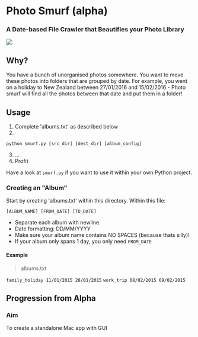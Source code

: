 # Photo Smurf (alpha)

### A Date-based File Crawler that Beautifies your Photo Library
<img src="http://vignette1.wikia.nocookie.net/smurfs/images/9/92/Handy_Comic_Book.jpg/revision/latest?cb=20120920121205">

## Why?
You have a bunch of unorganised photos somewhere. You want to move these photos into folders that are grouped by date. 
For example, you went on a holiday to New Zealand between 27/01/2016 and 15/02/2016 - Photo smurf will find all the photos between that date and put them in a folder!

## Usage

1. Complete 'albums.txt' as described below
2. 

  ```
  python smurf.py [src_dir] [dest_dir] [album_config]
  ```
3. ...
4. Profit

Have a look at `smurf.py` if you want to use it within your own Python project.

### Creating an "Album"

Start by creating 'albums.txt' within this directory. Within this file:

`[ALBUM_NAME] [FROM_DATE] [TO_DATE]`

- Separate each album with newline.
- Date formatting: DD/MM/YYYY
- Make sure your album name contains NO SPACES (because thats silly)!
- If your album only spans 1 day, you only need `FROM_DATE`

#### Example
> albums.txt

`family_holiday 11/01/2015 28/01/2015`
`work_trip 08/02/2015 09/02/2015`

## Progression from Alpha
### Aim

To create a standalone Mac app with GUI 
